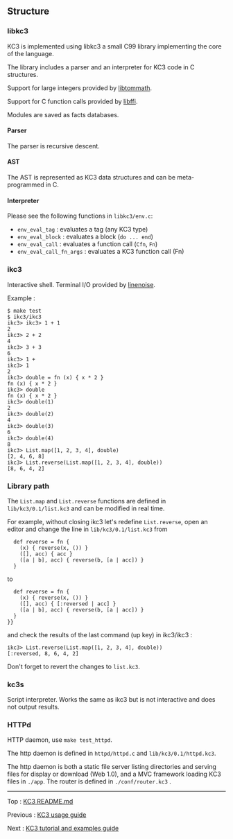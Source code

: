 
## Structure

### libkc3

KC3 is implemented using libkc3 a small C99 library implementing the core
of the language.

The library includes a parser and an interpreter for KC3 code in C
structures.

Support for large integers provided by
[libtommath](https://github.com/libtom/libtommath).

Support for C function calls provided by
[libffi](https://github.com/libffi/libffi).

Modules are saved as facts databases.


#### Parser

The parser is recursive descent.

#### AST

The AST is represented as KC3 data structures and can be meta-programmed
in C.

#### Interpreter

Please see the following functions in `libkc3/env.c`:
 - `env_eval_tag` : evaluates a tag (any KC3 type)
 - `env_eval_block` : evaluates a block (`do ... end`)
 - `env_eval_call` : evaluates a function call (`Cfn`, `Fn`)
 - `env_eval_call_fn_args` : evaluates a KC3 function call (Fn)


### ikc3

Interactive shell. Terminal I/O provided by
[linenoise](https://github.com/antirez/linenoise/tree/1.0).

Example :
```
$ make test
$ ikc3/ikc3
ikc3> ikc3> 1 + 1
2
ikc3> 2 + 2
4
ikc3> 3 + 3
6
ikc3> 1 +
ikc3> 1
2
ikc3> double = fn (x) { x * 2 }
fn (x) { x * 2 }
ikc3> double
fn (x) { x * 2 }
ikc3> double(1)
2
ikc3> double(2)
4
ikc3> double(3)
6
ikc3> double(4)
8
ikc3> List.map([1, 2, 3, 4], double)
[2, 4, 6, 8]
ikc3> List.reverse(List.map([1, 2, 3, 4], double))
[8, 6, 4, 2]
```

### Library path

The `List.map` and `List.reverse` functions are defined in
`lib/kc3/0.1/list.kc3` and can be modified in real time.

For example, without closing ikc3 let's redefine `List.reverse`,
open an editor and change the line in `lib/kc3/0.1/list.kc3` from

```
  def reverse = fn {
    (x) { reverse(x, ()) }
    ([], acc) { acc }
    ([a | b], acc) { reverse(b, [a | acc]) }
  }
```

to

```
  def reverse = fn {
    (x) { reverse(x, ()) }
    ([], acc) { [:reversed | acc] }
    ([a | b], acc) { reverse(b, [a | acc]) }
  }
}}
```

and check the results of the last command (up key) in ikc3/ikc3 :

```
ikc3> List.reverse(List.map([1, 2, 3, 4], double))
[:reversed, 8, 6, 4, 2]
```

Don't forget to revert the changes to `list.kc3`.


### kc3s

Script interpreter. Works the same as ikc3 but is not interactive
and does not output results.


### HTTPd

HTTP daemon, use `make test_httpd`.

The http daemon is defined in `httpd/httpd.c` and
`lib/kc3/0.1/httpd.kc3`.

The http daemon is both a static file server listing directories and
serving files for display or download (Web 1.0), and a MVC framework
loading KC3 files in `./app`. The router is defined in
`./conf/router.kc3` .

---

Top : [KC3 README.md](README.md)

Previous : [KC3 usage guide](USAGE.md)

Next : [KC3 tutorial and examples guide](TUTORIAL.md)
